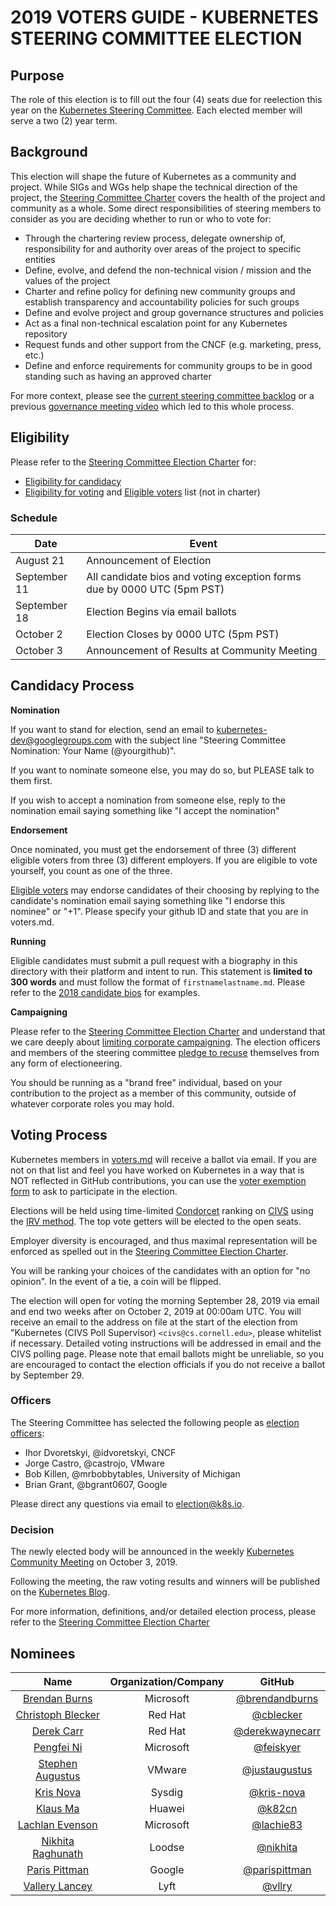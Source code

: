 # 2019 VOTERS GUIDE - KUBERNETES STEERING COMMITTEE ELECTION

## Purpose

The role of this election is to fill out the four (4) seats due for
reelection this year on the [Kubernetes Steering Committee]. Each elected
member will serve a two (2) year term.

## Background

This election will shape the future of Kubernetes as a community and project.
While SIGs and WGs help shape the technical direction of the project, the
[Steering Committee Charter] covers the health of the project and community
as a whole. Some direct responsibilities of steering members to consider as you are deciding
whether to run or who to vote for:

* Through the chartering review process, delegate ownership of, responsibility
  for and authority over areas of the project to specific entities
* Define, evolve, and defend the non-technical vision / mission and the values
  of the project
* Charter and refine policy for defining new community groups and establish transparency and accountability policies for such groups
* Define and evolve project and group governance
  structures and policies
* Act as a final non-technical escalation point for any Kubernetes repository
* Request funds and other support from the CNCF (e.g. marketing, press, etc.)
* Define and enforce requirements for community groups to be in good standing
  such as having an approved charter

For more context, please see the [current steering committee backlog] or a
previous [governance meeting video] which led to this whole process.

## Eligibility

Please refer to the [Steering Committee Election Charter] for:

- [Eligibility for candidacy]
- [Eligibility for voting] and [Eligible voters] list (not in charter)

### Schedule

| Date         | Event                    |
| ------------ | ------------------------ |
| August 21    | Announcement of Election |
| September 11 | All candidate bios and voting exception forms due by 0000 UTC (5pm PST) |
| September 18 | Election Begins via email ballots |
| October 2    | Election Closes by 0000 UTC (5pm PST) |
| October 3    | Announcement of Results at Community Meeting |

## Candidacy Process

**Nomination**

If you want to stand for election, send an email to kubernetes-dev@googlegroups.com
with the subject line "Steering Committee Nomination: Your Name (@yourgithub)".

If you want to nominate someone else, you may do so, but PLEASE talk to them
first.

If you wish to accept a nomination from someone else, reply to the nomination
email saying something like "I accept the nomination"

**Endorsement**

Once nominated, you must get the endorsement of three (3) different eligible
voters from three (3) different employers.  If you are eligible to vote
yourself, you count as one of the three.

[Eligible voters] may endorse candidates of their choosing by replying to the
candidate's nomination email saying something like "I endorse this nominee"
or "+1". Please specify your github ID and state that you are in voters.md.

**Running**

Eligible candidates must submit a pull request with a biography in this
directory with their platform and intent to run. This statement is
**limited to 300 words** and must follow the format of `firstnamelastname.md`.
Please refer to the [2018 candidate bios] for examples.

**Campaigning**

Please refer to the [Steering Committee Election Charter] and understand
that we care deeply about [limiting corporate campaigning]. The election
officers and members of the steering committee [pledge to recuse] themselves
from any form of electioneering.

You should be running as a "brand free" individual, based on your contribution
to the project as a member of this community, outside of whatever corporate
roles you may hold.

## Voting Process

Kubernetes members in [voters.md] will receive a ballot via email. If you are
not on that list and feel you have worked on Kubernetes in a way that is NOT
reflected in GitHub contributions, you can use the [voter exemption form] to ask
to participate in the election.

Elections will be held using time-limited [Condorcet] ranking on [CIVS]
using the [IRV method]. The top vote getters will be elected to the open
seats.

Employer diversity is encouraged, and thus maximal representation will be
enforced as spelled out in the [Steering Committee Election Charter].

You will be ranking your choices of the candidates with an option for
"no opinion". In the event of a tie, a coin will be flipped.

The election will open for voting the morning September 28, 2019 via email and
end two weeks after on October 2, 2019 at 00:00am UTC. You will receive an email
to the address on file at the start of the election from "Kubernetes (CIVS Poll
Supervisor) `<civs@cs.cornell.edu>`, please whitelist if necessary. Detailed
voting instructions will be addressed in email and the CIVS polling page. Please
note that email ballots might be unreliable, so you are encouraged to contact
the election officials if you do not receive a ballot by September 29.

### Officers

The Steering Committee has selected the following people as [election officers]:
- Ihor Dvoretskyi, @idvoretskyi, CNCF
- Jorge Castro, @castrojo, VMware
- Bob Killen, @mrbobbytables, University of Michigan
- Brian Grant, @bgrant0607, Google

Please direct any questions via email to <election@k8s.io>.

### Decision

The newly elected body will be announced in the weekly [Kubernetes Community Meeting]
on October 3, 2019.

Following the meeting, the raw voting results and winners will be published on the
[Kubernetes Blog].

For more information, definitions, and/or detailed election process, please refer to
the [Steering Committee Election Charter]

## Nominees

|                    Name                    | Organization/Company |                        GitHub                        |
|:------------------------------------------:|:--------------------:|:----------------------------------------------------:|
| [Brendan Burns](./brendanburns.md)         |       Microsoft      | [@brendandburns](https://github.com/brendandburns)   |
| [Christoph Blecker](./christophblecker.md) |        Red Hat       | [@cblecker](https://github.com/cblecker)             |
| [Derek Carr](./derekcarr.md)               |        Red Hat       | [@derekwaynecarr](https://github.com/derekwaynecarr) |
| [Pengfei Ni](./pengfeini.md)               |       Microsoft      | [@feiskyer](https://github.com/feiskyer)             |
| [Stephen Augustus](./stephenaugustus.md)   |        VMware        | [@justaugustus](https://github.com/justaugustus)     |
| [Kris Nova](./krisnova.md)                 |        Sysdig        | [@kris-nova](https://github.com/kris-nova)           |
| [Klaus Ma](./klausma.md)                   |        Huawei        | [@k82cn](https://github.com/k82cn)                   |
| [Lachlan Evenson](./lachlanevenson.md)     |       Microsoft      | [@lachie83](https://github.com/lachie83)             |
| [Nikhita Raghunath](./nikhitaraghunath.md) |        Loodse        | [@nikhita](https://github.com/nikhita)               |
| [Paris Pittman](./parispittman.md)         |        Google        | [@parispittman](https://github.com/parispittman)     |
| [Vallery Lancey](./vallerylancey.md)       |         Lyft         | [@vllry](https://github.com/vllry)                   |

[Kubernetes Steering Committee]: https://github.com/kubernetes/steering
[Steering Committee Charter]: https://github.com/kubernetes/steering/blob/master/charter.md
[current steering committee backlog]: https://github.com/kubernetes/steering/projects/1
[governance meeting video]: https://www.youtube.com/watch?v=ltRKXLl0RaE&list=PL69nYSiGNLP1pkHsbPjzAewvMgGUpkCnJ&index=23

[Steering Committee Election Charter]: https://git.k8s.io/steering/elections.md
[Eligibility for voting]: https://github.com/kubernetes/steering/blob/master/elections.md#eligibility-for-voting
[Eligibility for candidacy]: https://github.com/kubernetes/steering/blob/master/elections.md#eligibility-for-candidacy
[limiting corporate campaigning]: https://github.com/kubernetes/steering/blob/master/elections.md#limiting-corporate-campaigning
[pledge to recuse]: https://github.com/kubernetes/steering/blob/master/elections.md#steering-committee-and-election-officer-recusal

[Condorcet]: https://en.wikipedia.org/wiki/Condorcet_method
[CIVS]: http://civs.cs.cornell.edu/
[IRV method]: https://www.daneckam.com/?p=374

[2018 candidate bios]: https://github.com/kubernetes/community/tree/master/elections/steering/2018
[election officers]: https://github.com/kubernetes/community/tree/master/elections#election-officers
[Kubernetes Community Meeting]: https://github.com/kubernetes/community/blob/master/events/community-meeting.md
[Kubernetes Blog]: https://kubernetes.io/blog/
[eligible voters]: https://github.com/kubernetes/community/blob/master/elections/steering/2019/voters.md
[voter exemption form]: https://www.surveymonkey.com/r/k8s-sc-election-2019
[voters.md]: ./voters.md
